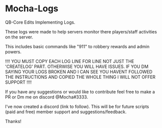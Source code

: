 # Mocha-Logs
QB-Core Edits Implementing Logs.

These logs were made to help servers monitor
there players/staff activities on the server.

This includes basic commands like "911" to robbery rewards
and admin powers. 

!!!! YOU MUST COPY EACH LOG LINE FOR LINE NOT JUST THE 'CREATELOG' PART. 
OTHERWISE YOU WILL HAVE ISSUES. IF YOU DM SAYING YOUR LOGS BROKEN AND I CAN SEE 
YOU HAVENT FOLLOWED THE INSTRUCTIONS AND COPIED THE WHOLE THING
I WILL NOT OFFER SUPPORT !!!!

If you have any suggestions or would like to contribute feel
free to make a PR or Dm me on discord @Mocha#3333.

I've now created a discord (link to follow). This will be for future scripts (paid and free)
member support and suggestions/feedback. 

Thanks!
